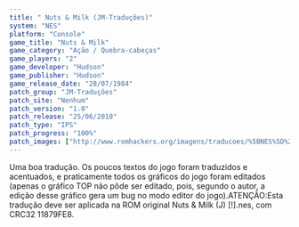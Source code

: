 ```yaml
---
title: " Nuts & Milk (JM-Traduções)"
system: "NES"
platform: "Console"
game_title: "Nuts & Milk"
game_category: "Ação / Quebra-cabeças"
game_players: "2"
game_developer: "Hudson"
game_publisher: "Hudson"
game_release_date: "28/07/1984"
patch_group: "JM-Traduções"
patch_site: "Nenhum"
patch_version: "1.0"
patch_release: "25/06/2010"
patch_type: "IPS"
patch_progress: "100%"
patch_images: ["http://www.romhackers.org/imagens/traducoes/%5BNES%5D%20Nuts%20&%20Milk%20-%20JM-Tradu%C3%A7%C3%B5es%20-%201.png","http://www.romhackers.org/imagens/traducoes/%5BNES%5D%20Nuts%20&%20Milk%20-%20JM-Tradu%C3%A7%C3%B5es%20-%202.png","http://www.romhackers.org/imagens/traducoes/%5BNES%5D%20Nuts%20&%20Milk%20-%20JM-Tradu%C3%A7%C3%B5es%20-%203.png"]
---
```

Uma boa tradução. Os poucos textos do jogo foram traduzidos e acentuados, e praticamente todos os gráficos do jogo foram editados (apenas o gráfico TOP não pôde ser editado, pois, segundo o autor, a edição desse gráfico gera um bug no modo editor do jogo).ATENÇÃO:Esta tradução deve ser aplicada na ROM original Nuts & Milk (J) [!].nes, com CRC32 11879FE8.